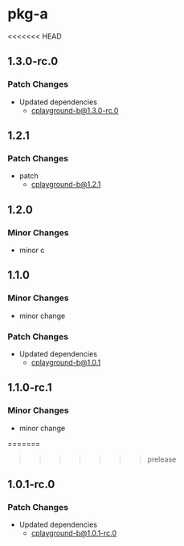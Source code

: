 # pkg-a

<<<<<<< HEAD
## 1.3.0-rc.0

### Patch Changes

- Updated dependencies
  - cplayground-b@1.3.0-rc.0

## 1.2.1

### Patch Changes

- patch
  - cplayground-b@1.2.1

## 1.2.0

### Minor Changes

- minor c

## 1.1.0

### Minor Changes

- minor change

### Patch Changes

- Updated dependencies
  - cplayground-b@1.0.1

## 1.1.0-rc.1

### Minor Changes

- minor change

=======
>>>>>>> prelease
## 1.0.1-rc.0

### Patch Changes

- Updated dependencies
  - cplayground-b@1.0.1-rc.0
